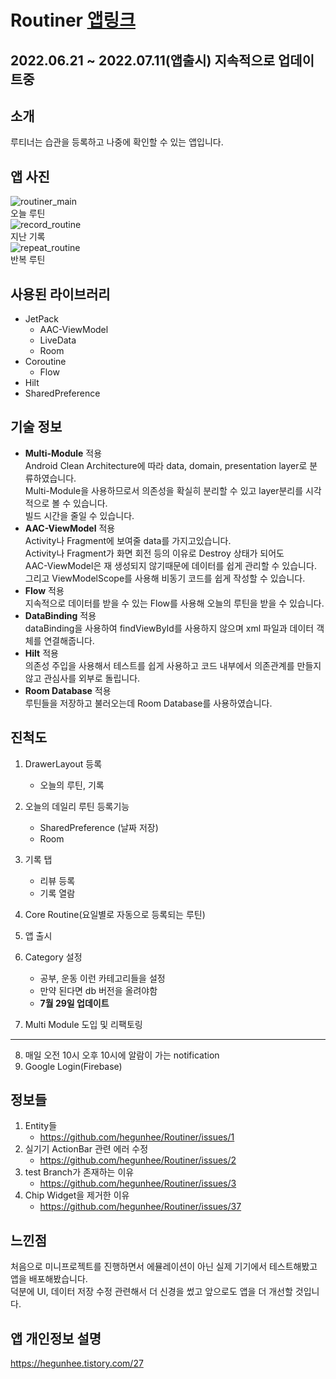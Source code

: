 # Routiner  [앱링크](https://play.google.com/store/apps/details?id=com.hegunhee.routiner)
## 2022.06.21 ~ 2022.07.11(앱출시) 지속적으로 업데이트중  
## 소개  
루티너는 습관을 등록하고 나중에 확인할 수 있는 앱입니다.  
## 앱 사진  
![routiner_main](https://user-images.githubusercontent.com/57277631/178176431-c87501f5-396b-400b-b2e5-79c754965fde.PNG)  
오늘 루틴    
![record_routine](https://user-images.githubusercontent.com/57277631/178176436-b04eb935-91cf-4006-bd01-6b8b316e732e.jpg)  
지난 기록  
![repeat_routine](https://user-images.githubusercontent.com/57277631/178176451-54c389ed-66f9-4563-a245-1360058f25f7.jpg)  
반복 루틴  
## 사용된 라이브러리  
* JetPack  
  * AAC-ViewModel  
  * LiveData  
  * Room  
* Coroutine  
  * Flow  
* Hilt  
* SharedPreference  
## 기술 정보  
* **Multi-Module** 적용  
 Android Clean Architecture에 따라 data, domain, presentation layer로 분류하였습니다.  
 Multi-Module을 사용하므로서 의존성을 확실히 분리할 수 있고 layer분리를 시각적으로 볼 수 있습니다.  
 빌드 시간을 줄일 수 있습니다.  
* **AAC-ViewModel** 적용  
 Activity나 Fragment에 보여줄 data를 가지고있습니다.  
 Activity나 Fragment가 화면 회전 등의 이유로 Destroy 상태가 되어도  
 AAC-ViewModel은 재 생성되지 않기때문에 데이터를 쉽게 관리할 수 있습니다.
 그리고 ViewModelScope를 사용해 비동기 코드를 쉽게 작성할 수 있습니다.  
* **Flow** 적용  
 지속적으로 데이터를 받을 수 있는 Flow를 사용해 오늘의 루틴을 받을 수 있습니다.  
* **DataBinding** 적용  
 dataBinding을 사용하여 findViewById를 사용하지 않으며 xml 파일과 데이터 객체를 연결해줍니다.  
* **Hilt** 적용  
 의존성 주입을 사용해서 테스트를 쉽게 사용하고 코드 내부에서 의존관계를 만들지 않고 관심사를 외부로 돌립니다.  
* **Room Database** 적용  
 루틴들을 저장하고 불러오는데 Room Database를 사용하였습니다.  
## 진척도  
1. DrawerLayout 등록  
    * 오늘의 루틴, 기록  
2. 오늘의 데일리 루틴 등록기능  
    * SharedPreference (날짜 저장)  
    * Room  
3. 기록 탭  
    * 리뷰 등록  
    * 기록 열람  
4. Core Routine(요일별로 자동으로 등록되는 루틴)  

5. 앱 출시  
  
6. Category 설정  
    * 공부, 운동 이런 카테고리들을 설정
    * 만약 된다면 db 버전을 올려야함  
    * **7월 29일 업데이트**  
7. Multi Module 도입 및 리팩토링  
  -------------------------------------------  
8. 매일 오전 10시 오후 10시에 알람이 가는 notification  
9. Google Login(Firebase)  


## 정보들  
1. Entity들  
   * https://github.com/hegunhee/Routiner/issues/1  
2. 실기기 ActionBar 관련 에러 수정  
   * https://github.com/hegunhee/Routiner/issues/2  
3. test Branch가 존재하는 이유  
   * https://github.com/hegunhee/Routiner/issues/3  
4. Chip Widget을 제거한 이유  
   * https://github.com/hegunhee/Routiner/issues/37
   
## 느낀점  
처음으로 미니프로젝트를 진행하면서 에뮬레이션이 아닌 실제 기기에서 테스트해봤고 앱을 배포해봤습니다.  
덕분에 UI, 데이터 저장 수정 관련해서 더 신경을 썼고 앞으로도 앱을 더 개선할 것입니다.  
## 앱 개인정보 설명  
https://hegunhee.tistory.com/27
